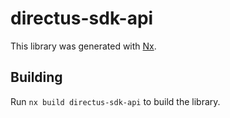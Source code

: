 # directus-sdk-api

This library was generated with [Nx](https://nx.dev).

## Building

Run `nx build directus-sdk-api` to build the library.
